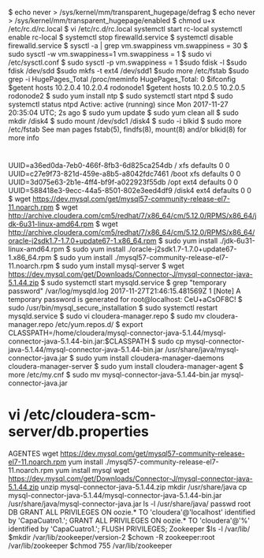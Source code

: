 $ echo never > /sys/kernel/mm/transparent_hugepage/defrag
$ echo never > /sys/kernel/mm/transparent_hugepage/enabled
$ chmod u+x /etc/rc.d/rc.local
$ vi /etc/rc.d/rc.local
systemctl start rc-local
systemctl enable rc-local
$ systemctl stop firewalld.service
$ systemctl disable firewalld.service
$ sysctl -a | grep vm.swappiness
vm.swappiness = 30
$ sudo sysctl -w vm.swappiness=1
vm.swappiness = 1
$ sudo vi /etc/sysctl.conf
$ sudo sysctl -p 
vm.swappiness = 1
$sudo fdisk -l
$sudo fdisk /dev/sdd
$sudo mkfs -t ext4 /dev/sdd1
$sudo more /etc/fstab
$sudo grep -i HugePages_Total /proc/meminfo
HugePages_Total:       0
$ifconfig
$getent hosts 10.2.0.4
10.2.0.4        rodonode1
$getent hosts 10.2.0.5
10.2.0.5        rodonode2
$ sudo yum install ntp
$ sudo systemctl start ntpd
$ sudo systemctl status ntpd
   Active: active (running) since Mon 2017-11-27 20:35:04 UTC; 2s ago
$ sudo yum update
$ sudo yum clean all
$ sudo mkdir /disk4
$ sudo mount /dev/sdc1 /disk4
$ sudo -i blkid
$ sudo more /etc/fstab
See man pages fstab(5), findfs(8), mount(8) and/or blkid(8) for more info
#
UUID=a36ed0da-7eb0-466f-8fb3-6d825ca254db /                       xfs     defaults        0 0
UUID=c27e9f73-821d-459e-a8b5-a8042fdc7461 /boot                   xfs     defaults        0 0
UUID=3d075e63-2b1e-4ff4-bf9f-a022923f55db /opt                    ext4    defaults        0 0
UUID=588418e3-9ecc-44a5-8501-802e3eed4df9 /disk4                  ext4    defaults        0 0
$ wget https://dev.mysql.com/get/mysql57-community-release-el7-11.noarch.rpm
$ wget http://archive.cloudera.com/cm5/redhat/7/x86_64/cm/5.12.0/RPMS/x86_64/jdk-6u31-linux-amd64.rpm
$ wget http://archive.cloudera.com/cm5/redhat/7/x86_64/cm/5.12.0/RPMS/x86_64/oracle-j2sdk1.7-1.7.0+update67-1.x86_64.rpm
$ sudo yum install ./jdk-6u31-linux-amd64.rpm
$ sudo yum install ./oracle-j2sdk1.7-1.7.0+update67-1.x86_64.rpm
$ sudo yum install ./mysql57-community-release-el7-11.noarch.rpm 
$ sudo yum install mysql-server
$ wget https://dev.mysql.com/get/Downloads/Connector-J/mysql-connector-java-5.1.44.zip
$ sudo systemctl start mysqld.service
$ grep "temporary password" /var/log/mysqld.log
2017-11-27T21:46:15.481569Z 1 [Note] A temporary password is generated for root@localhost: CeU+aCsOF8C!
$ sudo /usr/bin/mysql_secure_installation
$ sudo systemctl restart mysqld.service 
$ sudo vi cloudera-manager.repo
$ sudo mv cloudera-manager.repo /etc/yum.repos.d/
$ export CLASSPATH=/home/cloudera/mysql-connector-java-5.1.44/mysql-connector-java-5.1.44-bin.jar:$CLASSPATH
$ sudo cp mysql-connector-java-5.1.44/mysql-connector-java-5.1.44-bin.jar /usr/share/java/mysql-connector-java.jar
$ sudo yum install cloudera-manager-daemons cloudera-manager-server
$ sudo yum install cloudera-manager-agent
$ more /etc/my.cnf
$ sudo mv mysql-connector-java-5.1.44-bin.jar mysql-connector-java.jar
# vi /etc/cloudera-scm-server/db.properties
AGENTES
wget https://dev.mysql.com/get/mysql57-community-release-el7-11.noarch.rpm
yum install ./mysql57-community-release-el7-11.noarch.rpm
yum install mysql
wget https://dev.mysql.com/get/Downloads/Connector-J/mysql-connector-java-5.1.44.zip
unzip mysql-connector-java-5.1.44.zip
mkdir /usr/share/java
cp mysql-connector-java-5.1.44/mysql-connector-java-5.1.44-bin.jar /usr/share/java/mysql-connector-java.jar
ls -l /usr/share/java/
passwd root
DB
GRANT ALL PRIVILEGES ON oozie.* TO 'cloudera'@'localhost' identified by 'CapaCuatro1.';
GRANT ALL PRIVILEGES ON oozie.* TO 'cloudera'@'%' identified by 'CapaCuatro1.';
FLUSH PRIVILEGES;
Zookeeper
$ls -l /var/lib/
$mkdir /var/lib/zookeeper/version-2
$chown -R zookeeper:root /var/lib/zookeeper
$chmod 755 /var/lib/zookeeper

